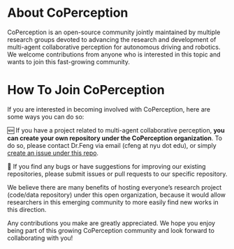 # About CoPerception
CoPerception is an open-source community jointly maintained by multiple research groups devoted to advancing the research and development of multi-agent collaborative perception for autonomous driving and robotics. 
We welcome contributions from anyone who is interested in this topic and wants to join this fast-growing community.

# How To Join CoPerception
If you are interested in becoming involved with CoPerception, here are some ways you can do so:

🆕 If you have a project related to multi-agent collaborative perception, **you can create your own repository under the CoPerception organization**. To do so, please contact Dr.Feng via email (cfeng at nyu dot edu), or simply [create an issue under this repo](https://github.com/coperception/.github/issues).   

🐛 If you find any bugs or have suggestions for improving our existing repositories, please submit issues or pull requests to our specific repository.

We believe there are many benefits of hosting everyone’s research project (code/data repository) under this open organization, because it would allow researchers in this emerging community to more easily find new works in this direction.

Any contributions you make are greatly appreciated. We hope you enjoy being part of this growing CoPerception community and look forward to collaborating with you!
